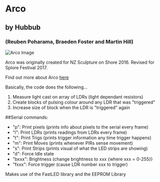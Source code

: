 # Arco
## by Hubbub
### (Reuben Poharama, Braeden Foster and Martin Hill)

![Arco Image](https://github.com/Hubbub-/Arco/raw/master/IMG_2922.JPG "Arco")

Arco was originally created for NZ Sculpture on Shore 2016.
Revised for Splore Festival 2017.

Find out more about Arco [here](http://hubbub.nz/arco.html)

Basically, the code does the following...  

1. Measure light cast on array of LDRs (light dependant resistors)
2. Create blocks of pulsing colour around any LDR that was "triggered"
3. Increase size of block when the LDR is "triggered" again

##Serial commands:

- "p": Print pixels (prints info about pixels to the serial every frame)
- "l": Print LDRs (prints readings from LDRs every frame)
- "t": Print Trigs (prints trigger information any time trigger happens)
- "m": Print Moves (prints whenever PIRs sense movement)
- "s": Print Strips (prints visual of what the LED strips are showing)
- "d": Force Idle state
- "bxxx": Brightness (change brightness to xxx {where xxx = 0-255})
- "fxxx": Force trigger (cause LDR number xxx to trigger)


Makes use of the FastLED library and the EEPROM Library
